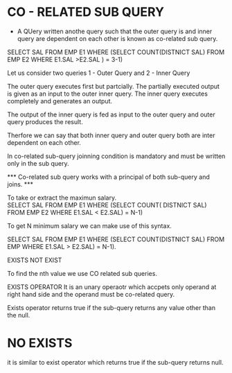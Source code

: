 # CO - RELATED SUB QUERY
- A QUery written anothe query such that the outer query is and inner query are dependent on each other is known as co-related sub query.

SELECT SAL FROM EMP E1
WHERE (SELECT COUNT(DISTNICT SAL)
FROM EMP E2
WHERE E1.SAL >E2.SAL ) = 3-1)

Let us consider two queries 
1 - Outer Query and 
2 - Inner Query

The outer query executes first but partcially.
The partially executed output is given as an input to the outer inner query.
The inner query executes completely and generates an output.

The output of the inner query is fed as input to the outer query and outer query produces the result.

Therfore we can say that both inner query and outer query both are inter dependent on each other.

In co-related sub-query joinning condition is mandatory and must be written only in the sub query.

*** Co-related sub query works with a principal of both sub-query and joins. ***

To take or extract the maximun salary.  
SELECT SAL FROM EMP E1
WHERE (SELECT  COUNT( DISTNICT SAL) 
FROM EMP E2
WHERE E1.SAL < E2.SAL) = N-1)

To get N minimum salary we can make use of this syntax.

SELECT SAL 
FROM EMP E1
WHERE (SELECT COUNT(DISTNICT SAL) 
FROM EMP WHERE E1.SAL > E2.SAL) = N-1).

EXISTS
NOT EXIST

To find the nth value we use CO related sub queries.

EXISTS OPERATOR
It is an unary operaotr which accpets only operand at right hand side and the operand must be co-related query.

Exists operator returns true if the sub-query returns any value other than the null.

# NO EXISTS
it is similar to exist operator which returns true if the sub-query returns null. 


